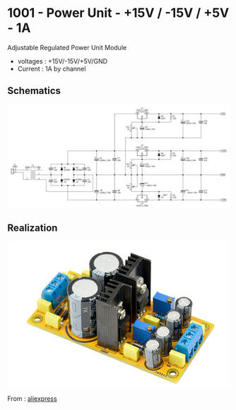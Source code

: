 # 1001 - Power Unit - +15V / -15V / +5V - 1A

Adjustable Regulated Power Unit Module

- voltages : +15V/-15V/+5V/GND
- Current  : 1A by channel

## Schematics

<center><img src="./1001_schematics.png" width="800"></center>



## Realization

<center><img src="./1001_realisation.jpg" width="500"></center>

From : [aliexpress](https://www.aliexpress.com/item/32821562439.html?spm=a2g0s.9042311.0.0.27424c4dz3ouM9)